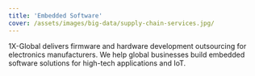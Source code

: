 ```yaml
---
title: 'Embedded Software'
cover: /assets/images/big-data/supply-chain-services.jpg/
---
```


1X-Global delivers firmware and hardware development outsourcing for electronics manufacturers. We help global businesses build embedded software solutions for high-tech applications and IoT.